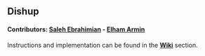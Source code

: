 ## Dishup

#### Contributors:  [Saleh Ebrahimian](https://github.com/salehprg) - [Elham Armin](https://github.com/elhamarmin)

Instructions and implementation can be found in the **[Wiki](https://github.com/FUM-Isense/dishup/wiki)** section.
